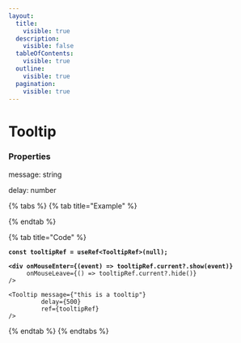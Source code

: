 ```yaml
---
layout:
  title:
    visible: true
  description:
    visible: false
  tableOfContents:
    visible: true
  outline:
    visible: true
  pagination:
    visible: true
---
```


# Tooltip

### Properties

message: string

delay: number



{% tabs %}
{% tab title="Example" %}

{% endtab %}

{% tab title="Code" %}


<pre class="language-tsx"><code class="lang-tsx"><strong>const tooltipRef = useRef&#x3C;TooltipRef>(null);
</strong><strong>
</strong><strong>&#x3C;div onMouseEnter={(event) => tooltipRef.current?.show(event)}
</strong>     onMouseLeave={() => tooltipRef.current?.hide()}
/>

&#x3C;Tooltip message={"this is a tooltip"} 
         delay={500} 
         ref={tooltipRef}
/>
</code></pre>
{% endtab %}
{% endtabs %}
